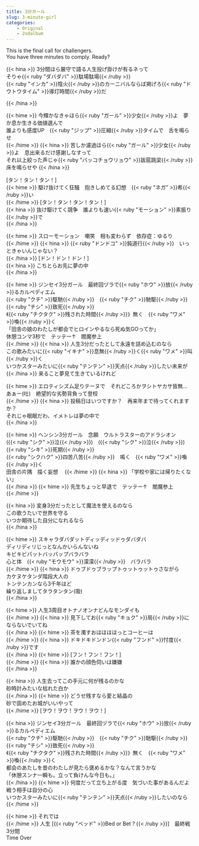 ```yaml
---
title: 3分ガール
slug: 3-minute-girl
categories:
    - Original
    - 2ndalbum
---
```


This is the final call for challengers.  
You have three minutes to comply. Ready?  

{{< hina >}}
3分間ほら厳守で語る人生投げ掛けが有るネって  
そりゃ{{< ruby "ダバダバ" >}}駄場駄場{{< /ruby >}}  
{{< ruby "インカ" >}}陰火{{< /ruby >}}のカーニバルならば掲げろ{{< ruby "ドウトウタイム" >}}導灯時間{{< /ruby >}}だ  

{{< /hina >}}

{{< hime >}}
今輝かなきゃほら{{< ruby "ガール" >}}少女{{< /ruby >}}よ　夢か息か生きる価値選んで  
誰よりも感度UP　{{< ruby "ジップ" >}}圧縮{{< /ruby >}}タイムで　舌を鳴らせ  
{{< /hime >}}
{{< hina >}}
苦しか濾過ほら{{< ruby "ガール" >}}少女{{< /ruby >}}よ　息出来るだけ感謝しなすって  
それ以上絞った声じゃ{{< ruby "バッコチョウリョウ" >}}跋扈跳梁{{< /ruby >}}  
床を鳴らせや
{{< /hina >}}

[タン！タン！タン！]  
{{< hime >}}
駆け抜けてく狂騒　抱きしめてる幻想　{{< ruby "ネガ" >}}希{{< /ruby >}}い  
{{< /hime >}}
[タン！タン！タン！タン！]  
{{< hina >}}
抜け駆けてく競争　誰よりも速い{{< ruby "モーション" >}}素振り{{< /ruby >}}で  
{{< /hina >}}

{{< hime >}}
スローモーション　嘲笑　相も変わらず　依存症：ゆるり  
{{< /hime >}}
{{< hina >}}
{{< ruby "ドンドコ" >}}鈍道行{{< /ruby >}}　いっときゃいんじゃない？  
{{< /hina >}}
[ドン！ドン！ドン！]  
{{< hina >}}
こちとらお先に夢の中  
{{< /hina >}}

{{< hime >}}
ジンセイ3分ガール　最終回ヅラで{{< ruby "ホウ" >}}放{{< /ruby >}}るカルペディエム  
{{< ruby "クチ" >}}駆馳{{< /ruby >}}　{{< ruby "チク" >}}馳駆{{< /ruby >}}　{{< ruby "チシ" >}}致死{{< /ruby >}}  
《{{< ruby "チクタク" >}}残された時間{{< /ruby >}}》無く　{{< ruby "ワメ" >}}喚{{< /ruby >}}く  
「田舎の娘のわたしが都会でヒロインやるなら死ぬ気GOってか」  
休憩コンマ3秒で　テッテー↑　閻魔参上  
{{< /hime >}}
{{< hina >}}
人生3分だったとして永遠を詰め込むのなら  
この歌みたいに{{< ruby "イキナ" >}}息無{{< /ruby >}}く{{< ruby "ワメ" >}}叫{{< /ruby >}}く  
いつかスターみたいに{{< ruby "テンテン" >}}天点{{< /ruby >}}したい未来が  
{{< /hina >}}
来ること夢見て生きているけれど  

{{< hime >}}
エロティシズム足りテーヌで　それどころかヲシトヤカサ皆無…  
あぁー(吐)　絶望的な劣勢背負って登校  
{{< /hime >}}
{{< hina >}}
投稿日はいつですか？　再来年まで待ってくれますか？  
それじゃ眠眠だわ、イメトレは夢の中で  
{{< /hina >}}

{{< hime >}}
ヘンシン3分ガール　念願　ウルトラスターのアドラシオン  
({{< ruby "シク" >}}泣{{< /ruby >}})　({{< ruby "シク" >}}泣{{< /ruby >}})　{{< ruby "シキ" >}}死期{{< /ruby >}}  
{{< ruby "シクハク" >}}四苦八苦{{< /ruby >}}　鳴く　{{< ruby "ワメ" >}}喚{{< /ruby >}}く  
田舎の片隅　描く妄想　
{{< /hime >}}
{{< hina >}}
「学校や家には帰りたくない」  
{{< /hina >}}
{{< hime >}}
先生ちょっと早退で　テッテー↑　閻魔参上  
{{< /hime >}}

{{< hina >}}
変身3分だったとして魔法を使えるのなら  
この歌うたいで世界を守る  
いつか期待した自分になれるなら  
{{< /hina >}}

{{< hime >}}
スキャラダバダットディッディッドゥダバダバ  
ディリディリじっとなんかいらんないね  
キビキビパットバッパップバラバラ  
心と体　{{< ruby "モウモウ" >}}濛濛{{< /ruby >}}　バラバラ  
{{< /hime >}}
{{< hina >}}
ドゥブドゥブラップトゥットゥットゥさながら  
カケヌケタンダ階段大人の  
トンテンカンなら3千年ほど  
繰り返しましてタラタンタン(吸)  
{{< /hina >}}

{{< hime >}}
人生3周目オトナノオンナどんなモンダイも  
{{< /hime >}}
{{< hina >}}
見下してお{{< ruby "キョク" >}}局{{< /ruby >}}にならないでいてね  
{{< /hina >}}
{{< hime >}}
茶を濁すおほほほほっとコーヒーは  
{{< /hime >}}
{{< hina >}}
ドキドキドンドン{{< ruby "フンド" >}}忖度{{< /ruby >}}です  
{{< /hina >}}
{{< hime >}}
[フン！フン！フン！]  
{{< /hime >}}
{{< hina >}}
誰かの顔色伺いは嫌嫌  
{{< /hina >}}

{{< hina >}}
人生去ってこの手元に何が残るのかな  
砂時計みたいな枯れた白か  
{{< /hina >}}
{{< hime >}}
どうせ残すなら愛と結晶の  
砂で固めたお城がいいやって  
{{< /hime >}}
[ヲウ！ヲウ！ヲウ！ヲウ！]  

{{< hina >}}
ジンセイ3分ガール　最終回ヅラで{{< ruby "ホウ" >}}放{{< /ruby >}}るカルペディエム  
{{< ruby "クチ" >}}駆馳{{< /ruby >}}　{{< ruby "チク" >}}馳駆{{< /ruby >}}　{{< ruby "チシ" >}}致死{{< /ruby >}}  
《{{< ruby "チクタク" >}}残された時間{{< /ruby >}}》無く　{{< ruby "ワメ" >}}喚{{< /ruby >}}く  
都会のあたしを昔のわたしが見たら褒めるかな？なんて言うかな  
「休憩スンナ一瞬も。立って負けんな今日も。」  
{{< /hina >}}
{{< hime >}}
何度だって立ち上がる度　気づいた事があるんだよ  
戦う相手は自分の心  
いつかスターみたいに{{< ruby "テンテン" >}}天点{{< /ruby >}}したいのなら  
{{< /hime >}}

{{< hime >}}
それでは  
{{< /hime >}}
人生 [{{< ruby "ベッド" >}}Bed or Bet？{{< /ruby >}}]　最終戦　3分間  
Time Over